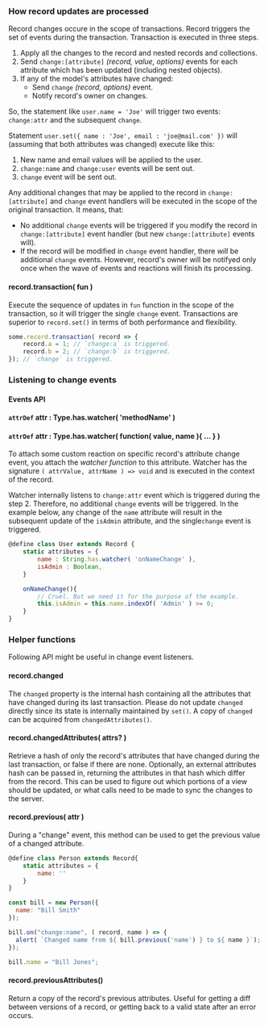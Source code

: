 ### How record updates are processed

Record changes occure in the scope of transactions. Record triggers the set of events during the transaction.
Transaction is executed in three steps.

1. Apply all the changes to the record and nested records and collections.
2. Send `change:[attribute]` *(record, value, options)* events for each attribute which has been updated (including nested objects).
3. If any of the model's attributes have changed:
    - Send `change` *(record, options)* event.
    - Notify record's owner on changes.

So, the statement like `user.name = 'Joe'` will trigger two events: `change:attr` and the subsequent `change`.

Statement `user.set({ name : 'Joe', email : 'joe@mail.com' })` will (assuming that both attributes was changed) execute like this:

1. New name and email values will be applied to the user.
2. `change:name` and `change:user` events will be sent out.
3. `change` event will be sent out.

Any additional changes that may be applied to the record in `change:[attribute]` and `change` event handlers will be executed in the scope of the original transaction. It means, that:

- No additional `change` events will be triggered if you modify the record in `change:[attribute]` event handler (but new `change:[attribute]` events will).
- If the record will be modified in `change` event handler, there _will_ be additional `change` events. However, record's owner will be notifyed only once when the wave of events and reactions will finish its processing.

#### record.transaction( fun )

Execute the sequence of updates in `fun` function in the scope of the transaction, so it will trigger the single `change` event.
Transactions are superior to `record.set()` in terms of both performance and flexibility.

```javascript
some.record.transaction( record => {
    record.a = 1; // `change:a` is triggered.
    record.b = 2; // `change:b` is triggered.
}); // `change` is triggered.
```

### Listening to change events

#### Events API

#### `attrDef` attr : Type.has.watcher( 'methodName' )
#### `attrDef` attr : Type.has.watcher( function( value, name ){ ... } )

To attach some custom reaction on specific record's attribute change event, you attach the _watcher function_ to this attribute.
Watcher has the signature `( attrValue, attrName ) => void` and is executed in the context of the record.

Watcher internally listens to `change:attr` event which is triggered during the step 2. Therefore, no additional `change` events will be triggered. In the example below, any change of the `name` attribute will result in the subsequent update of the `isAdmin` attribute, and the single`change` event is triggered.

```javascript
@define class User extends Record {
    static attributes = {
        name : String.has.watcher( 'onNameChange' ),
        isAdmin : Boolean,
    }

    onNameChange(){
        // Cruel. But we need it for the purpose of the example.
        this.isAdmin = this.name.indexOf( 'Admin' ) >= 0; 
    }
}
```

### Helper functions

Following API might be useful in change event listeners.

#### record.changed

The `changed` property is the internal hash containing all the attributes that have changed during its last transaction.
Please do not update `changed` directly since its state is internally maintained by `set()`.
A copy of `changed` can be acquired from `changedAttributes()`.

#### record.changedAttributes( attrs? ) 

Retrieve a hash of only the record's attributes that have changed during the last transaction,
or false if there are none. Optionally, an external attributes hash can be passed in,
returning the attributes in that hash which differ from the record.
This can be used to figure out which portions of a view should be updated,
or what calls need to be made to sync the changes to the server.

#### record.previous( attr ) 

During a "change" event, this method can be used to get the previous value of a changed attribute.

```javascript
@define class Person extends Record{
    static attributes = {
        name: ''
    }
}

const bill = new Person({
  name: "Bill Smith"
});

bill.on("change:name", ( record, name ) => {
  alert( `Changed name from ${ bill.previous('name') } to ${ name }`);
});

bill.name = "Bill Jones";
```

#### record.previousAttributes()

Return a copy of the record's previous attributes. Useful for getting a diff between versions of a record, or getting back to a valid state after an error occurs.